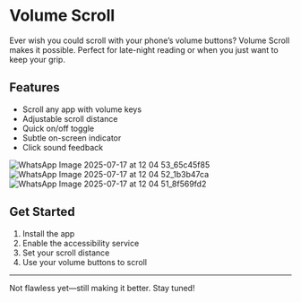 # Volume Scroll

Ever wish you could scroll with your phone’s volume buttons? Volume Scroll makes it possible. Perfect for late-night reading or when you just want to keep your grip.

## Features
- Scroll any app with volume keys
- Adjustable scroll distance
- Quick on/off toggle
- Subtle on-screen indicator
- Click sound feedback

![WhatsApp Image 2025-07-17 at 12 04 53_65c45f85](https://github.com/user-attachments/assets/0ae05367-ee64-4f45-bec5-7dafa68d1fcb)
![WhatsApp Image 2025-07-17 at 12 04 52_1b3b47ca](https://github.com/user-attachments/assets/d4ff11a8-d7eb-462a-9167-cfe8617bb072)
![WhatsApp Image 2025-07-17 at 12 04 51_8f569fd2](https://github.com/user-attachments/assets/cd13ed05-acb6-444e-8ab4-dc2af9eb7bec)



## Get Started
1. Install the app
2. Enable the accessibility service
3. Set your scroll distance
4. Use your volume buttons to scroll

---

Not flawless yet—still making it better. Stay tuned! 
